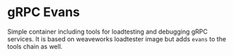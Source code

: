 # gRPC Evans

Simple container including tools for loadtesting and debugging gRPC services.
It is based on weaveworks loadtester image but adds `evans` to the tools chain as well.

